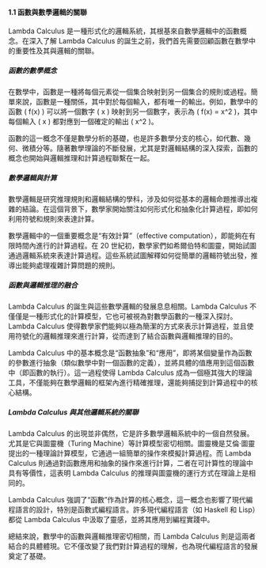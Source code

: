 

#### 1.1 函數與數學邏輯的關聯

Lambda Calculus 是一種形式化的邏輯系統，其根基來自數學邏輯中的函數概念。在深入了解 Lambda Calculus 的誕生之前，我們首先需要回顧函數在數學中的重要性及其與邏輯的關聯。

##### 函數的數學概念

在數學中，函數是一種將每個元素從一個集合映射到另一個集合的規則或過程。簡單來說，函數是一種關係，其中對於每個輸入，都有唯一的輸出。例如，數學中的函數 \( f(x) \) 可以將一個數字 \( x \) 映射到另一個數字，表示為 \( f(x) = x^2 \)，其中每個輸入 \( x \) 都對應到一個確定的輸出 \( x^2 \)。

函數的這一概念不僅是數學分析的基礎，也是許多數學分支的核心，如代數、幾何、微積分等。隨著數學理論的不斷發展，尤其是對邏輯結構的深入探索，函數的概念也開始與邏輯推理和計算過程聯繫在一起。

##### 數學邏輯與計算

數學邏輯是研究推理規則和邏輯結構的學科，涉及如何從基本的邏輯命題推導出複雜的結論。在這個背景下，數學家開始關注如何形式化和抽象化計算過程，即如何利用符號和規則來表達計算。

數學邏輯中的一個重要概念是“有效計算”（effective computation），即能夠在有限時間內進行的計算過程。在 20 世紀初，數學家們如希爾伯特和圖靈，開始試圖通過邏輯系統來表達計算過程。這些系統試圖解釋如何從簡單的邏輯符號出發，推導出能夠處理複雜計算問題的規則。

##### 函數與邏輯推理的融合

Lambda Calculus 的誕生與這些數學邏輯的發展息息相關。Lambda Calculus 不僅僅是一種形式化的計算模型，它也可被視為對數學函數的一種深入探討。Lambda Calculus 使得數學家們能夠以極為簡潔的方式來表示計算過程，並且使用符號化的邏輯推理來進行計算，從而達到了結合函數與邏輯推理的目的。

Lambda Calculus 中的基本概念是“函數抽象”和“應用”，即將某個變量作為函數的參數進行抽象（類似數學中對一個函數的定義），並將具體的值應用到這個函數中（即函數的執行）。這一過程使得 Lambda Calculus 成為一個極其強大的理論工具，不僅能夠在數學邏輯的框架內進行精確推理，還能夠捕捉到計算過程中的核心結構。

##### Lambda Calculus 與其他邏輯系統的關聯

Lambda Calculus 的出現並非偶然，它是許多數學邏輯系統中的一個自然發展。尤其是它與圖靈機（Turing Machine）等計算模型密切相關。圖靈機是艾倫·圖靈提出的一種理論計算模型，它通過一組簡單的操作來模擬計算過程。而 Lambda Calculus 則通過對函數應用和抽象的操作來進行計算，二者在可計算性的理論中具有等價性，這表明 Lambda Calculus 的推理與圖靈機的運行方式在理論上是相同的。

Lambda Calculus 強調了“函數”作為計算的核心概念，這一概念也影響了現代編程語言的設計，特別是函數式編程語言。許多現代編程語言（如 Haskell 和 Lisp）都從 Lambda Calculus 中汲取了靈感，並將其應用到編程實踐中。

總結來說，數學中的函數與邏輯推理密切相關，而 Lambda Calculus 則是這兩者結合的具體體現。它不僅改變了我們對計算過程的理解，也為現代編程語言的發展奠定了基礎。